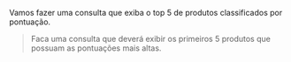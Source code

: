 Vamos fazer uma consulta que exiba o top 5 de produtos classificados por pontuação.

> Faca uma consulta que deverá exibir os primeiros 5 produtos que possuam as pontuações mais altas.